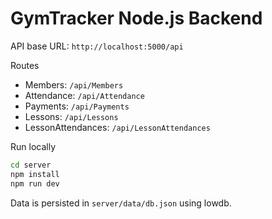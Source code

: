 # GymTracker Node.js Backend

API base URL: `http://localhost:5000/api`

Routes

- Members: `/api/Members`
- Attendance: `/api/Attendance`
- Payments: `/api/Payments`
- Lessons: `/api/Lessons`
- LessonAttendances: `/api/LessonAttendances`

Run locally

```bash
cd server
npm install
npm run dev
```

Data is persisted in `server/data/db.json` using lowdb.



